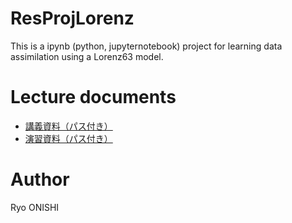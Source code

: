 # ResProjLorenz
This is a ipynb (python, jupyternotebook) project for learning data assimilation using a Lorenz63 model.

# Lecture documents
- [講義資料（パス付き）](https://onishilab-my.sharepoint.com/:b:/g/personal/onishi_ryo_onishilab_onmicrosoft_com/EeB_vql8dTlOsztQAj6Jg7IBuPCC6Yr3oNo7o84eNyjrQw?e=6R9zII)
- [演習資料（パス付き）](https://onishilab-my.sharepoint.com/:b:/g/personal/onishi_ryo_onishilab_onmicrosoft_com/EfpOw1BRfrhMnUrQz6QurFcBKSZhn98bTV5bPJ-PtQRFxQ?e=C1SAFw)

# Author
Ryo ONISHI
